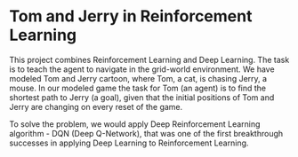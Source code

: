# Tom and Jerry in Reinforcement Learning
This project combines Reinforcement Learning and Deep Learning. The task is to teach the agent to navigate in the grid-world environment.
We have modeled Tom and Jerry cartoon, where Tom, a cat, is chasing Jerry, a mouse. In our modeled game the task for Tom (an agent) is to find the shortest path to Jerry (a goal), given that the initial positions of Tom and Jerry are changing on every reset of the game.

To solve the problem, we would apply Deep Reinforcement Learning algorithm - DQN (Deep Q-Network), that was one of the first breakthrough successes in applying Deep Learning to Reinforcement Learning.
